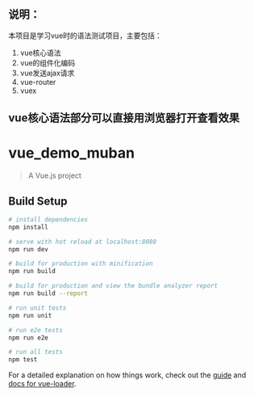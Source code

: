 ## 说明：
本项目是学习vue时的语法测试项目，主要包括：
1. vue核心语法
2. vue的组件化编码
3. vue发送ajax请求
4. vue-router
5. vuex

## vue核心语法部分可以直接用浏览器打开查看效果










# vue_demo_muban

> A Vue.js project

## Build Setup

``` bash
# install dependencies
npm install

# serve with hot reload at localhost:8080
npm run dev

# build for production with minification
npm run build

# build for production and view the bundle analyzer report
npm run build --report

# run unit tests
npm run unit

# run e2e tests
npm run e2e

# run all tests
npm test
```

For a detailed explanation on how things work, check out the [guide](http://vuejs-templates.github.io/webpack/) and [docs for vue-loader](http://vuejs.github.io/vue-loader).
